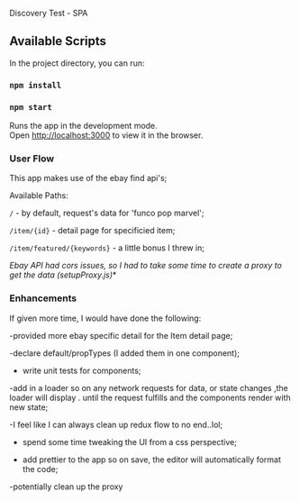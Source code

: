 Discovery Test - SPA

## Available Scripts

In the project directory, you can run:
### `npm install`
### `npm start`

Runs the app in the development mode.<br />
Open [http://localhost:3000](http://localhost:3000) to view it in the browser.


### User Flow
This app makes use of the ebay find api's;

Available Paths: 

`/`    -  by default, request's data for 'funco pop marvel';

`/item/{id}` - detail page for specificied item;

`/item/featured/{keywords}` - a little bonus I threw in;

*Ebay API had cors issues, so I had to take some time to create a proxy to get the data (setupProxy.js)**

### Enhancements
If given more time, I would have done the following: 

-provided more ebay specific detail for the Item detail page;

-declare default/propTypes (I added them in one  component);

- write unit tests for components;

-add in a loader so on any network requests for data, or state changes ,the loader will display . until the request fulfills and the components render with new state;

-I feel like I can always clean up redux flow to no end..lol;

- spend some time tweaking the UI from a css perspective;

- add prettier to the app so on save, the editor will automatically format the code;

-potentially clean up the proxy



